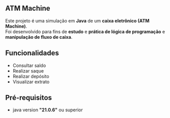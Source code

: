 ## ATM Machine 

Este projeto é uma simulação em **Java** de um **caixa eletrônico (ATM Machine)**.  
Foi desenvolvido para fins de **estudo** e **prática de lógica de programação** e **manipulação de fluxo de caixa**.

## Funcionalidades

- Consultar saldo
- Realizar saque
- Realizar depósito
-  Visualizar extrato

## Pré-requisitos

- java version **"21.0.6"** ou superior
